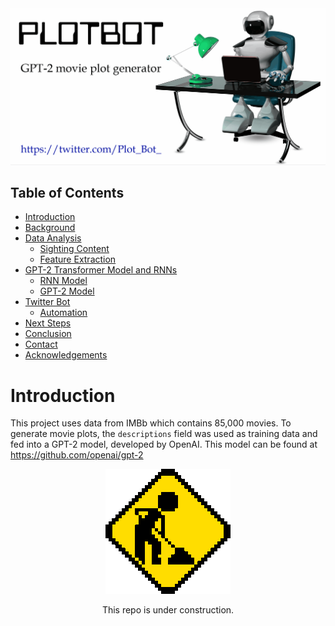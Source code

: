 <div align="center">
    <img src="images/plotbot.gif" width="900" height="auto"/>
</div>

## Table of Contents

* [Introduction](#introduction)
* [Background](#background)
* [Data Analysis](#data-analysis)
  * [Sighting Content](#sighting-content)
  * [Feature Extraction](#feature-extraction)
* [GPT-2 Transformer Model and RNNs](#gpt-2-transformer-model-and-rnns)
  * [RNN Model](#rnn-model)
  * [GPT-2 Model](#gpt-2-model)
* [Twitter Bot](#twitter-bot)
  * [Automation](#automation)
* [Next Steps](#next-steps)
* [Conclusion](#conclusion)
* [Contact](#contact)
* [Acknowledgements](#acknowledgements)

# Introduction
This project uses data from IMBb which contains 85,000 movies. To generate movie plots, the `descriptions` field was used as training data and fed into a GPT-2 model, developed by OpenAI. This model can be found at https://github.com/openai/gpt-2

<div align="center">
    <img src="images/under_construction.gif" width="200" height="auto"/>
    <p>This repo is under construction.</p>
</div>